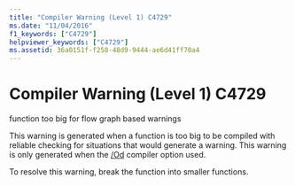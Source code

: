 ```yaml
---
title: "Compiler Warning (Level 1) C4729"
ms.date: "11/04/2016"
f1_keywords: ["C4729"]
helpviewer_keywords: ["C4729"]
ms.assetid: 36a0151f-f258-48d9-9444-ae6d41ff70a4
---
```

# Compiler Warning (Level 1) C4729

function too big for flow graph based warnings

This warning is generated when a function is too big to be compiled with reliable checking for situations that would generate a warning. This warning is only generated when the [/Od](../../build/reference/od-disable-debug.md) compiler option used.

To resolve this warning, break the function into smaller functions.
